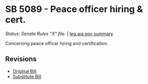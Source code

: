 # SB 5089 - Peace officer hiring & cert.
*Status: Senate Rules "X" file.* | [leg.wa.gov summary](https://app.leg.wa.gov/billsummary?BillNumber=5089&Year=2021)

Concerning peace officer hiring and certification.

## Revisions
* [Original Bill](1/)
* [Substitute Bill](S/)
